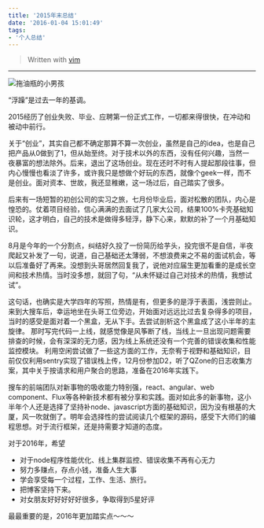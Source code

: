 ```yaml
---
title: '2015年末总结'
date: '2016-01-04 15:01:49'
tags:
- '个人总结'
---
```


> Written with [vim](http://www.vim.org/)

---
![拖油瓶的小男孩](http://image-2.plusman.cn/image/拖油瓶的小男孩.jpg)

“浮躁”是过去一年的基调。

2015经历了创业失败、毕业、应聘第一份正式工作，一切都来得很快，在冲动和被动中前行。

<!-- more -->

关于“创业”，其实自己都不确定那算不算一次创业，虽然是自己的idea，也是自己把产品从0做到了1，但从始至终。对于技术以外的东西，没有任何兴趣，当然一夜暴富的想法除外。后来，退出了这场创业。现在还时不时有人提起那段往事，但内心慢慢也看淡了许多，或许我只是想做个好玩的东西，就像个geek一样，而不是创业。面对资本、世故，我还显稚嫩，这一场过后，自己踏实了很多。

后来有一场短暂的初创公司的实习之旅，七月份毕业后，面对松散的团队，内心是惶恐的。仗着项目经验，信心满满的去面试了几家大公司，结果100%卡壳基础知识轮，这才明白，自己的技术是做得多轻浮，静下心来，默默的补了一个月基础知识。

8月是今年的一个分割点，纠结好久投了一份简历给芋头，投完很不是自信，半夜爬起又补发了一句，说道，自己基础还太薄弱，不想浪费来之不易的面试机会，等以后准备好了再来。没想到头哥居然回复我了，说他对应届生更加看重的是成长空间和技术热情。当时没多想，就回了句，“从未怀疑过自己对技术的热情，我想试试”。

这句话，也确实是大学四年的写照，热情是有，但更多的是浮于表面，浅尝则止。
来到大搜车后，幸运地坐在头哥工位旁边，开始面对远远比过去复杂得多的项目，当时的感受是面对着一个黑盒，无从下手。去尝试剖析这个黑盒成了这小半年的主旋律。
那时写完代码一上线，就感觉像是风筝断了线，当线上一旦出现问题需要排查的时候，会有深深的无力感，因为线上系统还没有一个完善的错误收集和性能监控模块。
利用空闲尝试做了一些这方面的工作，无奈宥于视野和基础知识，目前仅仅利用sentry实现了错误栈上传，12月份参加D2，听了QZone的日志收集方案，其中关于按请求和用户聚合的思路，准备在2016年实践下。

搜车的前端团队对新事物的吸收能力特别强，react、angular、web component、Flux等各种新技术都有被分享和实践。面对如此多的新事物，这小半年个人还是选择了坚持补node、javascript方面的基础知识，因为没有根基的大厦，风一吹就倒了。明年会选择性的尝试阅读几个框架的源码，感受下大师们的编程思想。对于流行框架，还是持需要才知道的态度。

对于2016年，希望
* 对于node程序性能优化、线上集群监控、错误收集不再有心无力
* 努力多赚点，存点小钱，准备人生大事
* 学会享受每一个过程，工作、生活、旅行。
* 把博客坚持下来。
* 对女朋友好好好好好很多，争取得到5星好评

最最重要的是，2016年更加踏实点～～～
